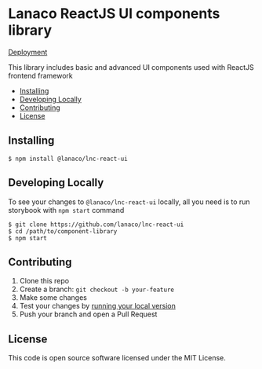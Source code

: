 # Lanaco ReactJS UI components library

[Deployment](https://lanaco.github.io/lnc-react-ui/?path=/docs/intro--intro)

This library includes basic and advanced UI components used with ReactJS frontend framework

- [Installing](#installing)
- [Developing Locally](#requirements)
- [Contributing](#contributing)
- [License](#license)


## Installing

```
$ npm install @lanaco/lnc-react-ui
```


## Developing Locally

To see your changes to `@lanaco/lnc-react-ui` locally, all you need is to run storybook with `npm start` command

```
$ git clone https://github.com/lanaco/lnc-react-ui
$ cd /path/to/component-library
$ npm start
```

## Contributing

1. Clone this repo
2. Create a branch: `git checkout -b your-feature`
3. Make some changes
4. Test your changes by [running your local version](#requirements)
5. Push your branch and open a Pull Request


## License

This code is open source software licensed under the MIT License.
